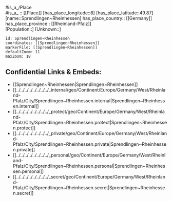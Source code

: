﻿---
location: [49.87,8] 
mapzoom: [7,12] 
mapmarker: city 
type: City
tags:
- geo/City


SpocWebEntityId: 34422
isDeleted: false
confidential: public

---
#is_a_/Place  
#is_a_ :: [[Place]] 
[has_place_longitude::8] 
[has_place_latitude::49.87] 
[name::Sprendlingen~Rheinhessen] 
has_place_country:: [[Germany]]  
has_place_province:: [[Rheinland-Pfalz]]  
[Population::] 
[Unknown::] 


```leaflet
id: Sprendlingen~Rheinhessen
coordinates: [[Sprendlingen~Rheinhessen]] 
markerFile: [[Sprendlingen~Rheinhessen]] 
defaultZoom: 11 
maxZoom: 18
```


## Confidential Links & Embeds: 
- [[Sprendlingen~Rheinhessen|Sprendlingen~Rheinhessen]]  
- [[../../../../../../../../_internal/geo/Continent/Europe/Germany/West/Rheinland-Pfalz/City/Sprendlingen~Rheinhessen.internal|Sprendlingen~Rheinhessen.internal]] 
- [[../../../../../../../../_protect/geo/Continent/Europe/Germany/West/Rheinland-Pfalz/City/Sprendlingen~Rheinhessen.protect|Sprendlingen~Rheinhessen.protect]] 
- [[../../../../../../../../_private/geo/Continent/Europe/Germany/West/Rheinland-Pfalz/City/Sprendlingen~Rheinhessen.private|Sprendlingen~Rheinhessen.private]] 
- [[../../../../../../../../_personal/geo/Continent/Europe/Germany/West/Rheinland-Pfalz/City/Sprendlingen~Rheinhessen.personal|Sprendlingen~Rheinhessen.personal]] 
- [[../../../../../../../../_secret/geo/Continent/Europe/Germany/West/Rheinland-Pfalz/City/Sprendlingen~Rheinhessen.secret|Sprendlingen~Rheinhessen.secret]] 
